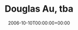 ---
templateKey: event
guid: 08935e70-6eab-11ea-99c5-002590d1d1b0
date: 2006-10-10T00:00:00+00:00
eventTime: 'POSTPONED'
title: Douglas Au, tba
artist: Douglas Au
city: Markham
venue: tba
group: Tim Shia
---